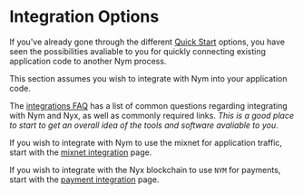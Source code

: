 # Integration Options
If you've already gone through the different [Quick Start](../quickstart/overview.md) options, you have seen the possibilities avaliable to you for quickly connecting existing application code to another Nym process. 

This section assumes you wish to integrate with Nym into your application code. 

The [integrations FAQ](../faq/integrations-faq.md) has a list of common questions regarding integrating with Nym and Nyx, as well as commonly required links. _This is a good place to start to get an overall idea of the tools and software avaliable to you_. 

If you wish to integrate with Nym to use the mixnet for application traffic, start with the [mixnet integration](./mixnet-integration.md) page. 

If you wish to integrate with the Nyx blockchain to use `NYM` for payments, start with the [payment integration](./payment-integration.md) page. 

